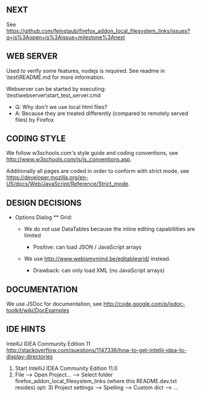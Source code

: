 NEXT
----
See https://github.com/feinstaub/firefox_addon_local_filesystem_links/issues?q=is%3Aopen+is%3Aissue+milestone%3Anext


WEB SERVER
----------
Used to verify some features, nodejs is required. See readme in \test\README.md for more information.

Webserver can be started by executing: \test\webserver\start_test_server.cmd

- Q: Why don't we use local html files?
- A: Because they are treated differently (compared to remotely served files) by Firefox


CODING STYLE
------------
We follow w3schools.com's style guide and coding conventions, see http://www.w3schools.com/js/js_conventions.asp.

Additionally all pages are coded in order to conform with strict mode, see https://developer.mozilla.org/en-US/docs/Web/JavaScript/Reference/Strict_mode.


DESIGN DECISIONS
----------------

* Options Dialog
** Grid:
    - We do not use DataTables because the inline editing capablilities are limited
      - Positive: can load JSON / JavaScript arrays
      
    - We use http://www.webismymind.be/editablegrid/ instead.
      - Drawback: can only load XML (no JavaScript arrays)
      
      
DOCUMENTATION
-------------
We use JSDoc for documentation, see http://code.google.com/p/jsdoc-toolkit/wiki/DocExamples


IDE HINTS
---------
IntelliJ IDEA Community Edition 11
http://stackoverflow.com/questions/1147336/how-to-get-intellij-idea-to-display-directories

1) Start IntelliJ IDEA Community Edition 11.0
2) File --> Open Project... --> Select folder firefox_addon_local_filesystem_links
   (where this README.dev.txt resides)
opt: 3) Project settings --> Spelling --> Custom dict --> ...
